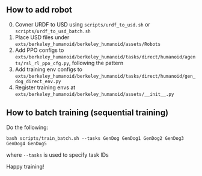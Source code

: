 ## How to add robot
0. Covner URDF to USD using `scripts/urdf_to_usd.sh` or `scripts/urdf_to_usd_batch.sh`
1. Place USD files under `exts/berkeley_humanoid/berkeley_humanoid/assets/Robots`
2. Add PPO configs to `exts/berkeley_humanoid/berkeley_humanoid/tasks/direct/humanoid/agents/rsl_rl_ppo_cfg.py`, following the pattern
3. Add training env configs to `exts/berkeley_humanoid/berkeley_humanoid/tasks/direct/humanoid/gen_dog_direct_env.py`
4. Register training envs at `exts/berkeley_humanoid/berkeley_humanoid/assets/__init__.py`

## How to batch training (sequential training)
Do the following:
```angular2html
bash scripts/train_batch.sh --tasks GenDog GenDog1 GenDog2 GenDog3 GenDog4 GenDog5
```
where `--tasks` is used to specify task IDs

Happy training! 
